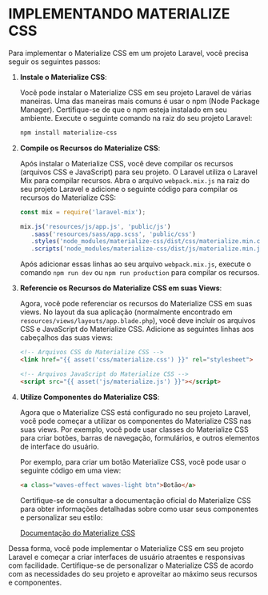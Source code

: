 # IMPLEMENTANDO MATERIALIZE CSS
Para implementar o Materialize CSS em um projeto Laravel, você precisa seguir os seguintes passos:

1. **Instale o Materialize CSS**:

   Você pode instalar o Materialize CSS em seu projeto Laravel de várias maneiras. Uma das maneiras mais comuns é usar o npm (Node Package Manager). Certifique-se de que o npm esteja instalado em seu ambiente. Execute o seguinte comando na raiz do seu projeto Laravel:

   ```bash
   npm install materialize-css
   ```

2. **Compile os Recursos do Materialize CSS**:

   Após instalar o Materialize CSS, você deve compilar os recursos (arquivos CSS e JavaScript) para seu projeto. O Laravel utiliza o Laravel Mix para compilar recursos. Abra o arquivo `webpack.mix.js` na raiz do seu projeto Laravel e adicione o seguinte código para compilar os recursos do Materialize CSS:

   ```javascript
   const mix = require('laravel-mix');

   mix.js('resources/js/app.js', 'public/js')
      .sass('resources/sass/app.scss', 'public/css')
      .styles('node_modules/materialize-css/dist/css/materialize.min.css', 'public/css/materialize.css')
      .scripts('node_modules/materialize-css/dist/js/materialize.min.js', 'public/js/materialize.js');
   ```

   Após adicionar essas linhas ao seu arquivo `webpack.mix.js`, execute o comando `npm run dev` ou `npm run production` para compilar os recursos.

3. **Referencie os Recursos do Materialize CSS em suas Views**:

   Agora, você pode referenciar os recursos do Materialize CSS em suas views. No layout da sua aplicação (normalmente encontrado em `resources/views/layouts/app.blade.php`), você deve incluir os arquivos CSS e JavaScript do Materialize CSS. Adicione as seguintes linhas aos cabeçalhos das suas views:

   ```html
   <!-- Arquivos CSS do Materialize CSS -->
   <link href="{{ asset('css/materialize.css') }}" rel="stylesheet">

   <!-- Arquivos JavaScript do Materialize CSS -->
   <script src="{{ asset('js/materialize.js') }}"></script>
   ```

4. **Utilize Componentes do Materialize CSS**:

   Agora que o Materialize CSS está configurado no seu projeto Laravel, você pode começar a utilizar os componentes do Materialize CSS nas suas views. Por exemplo, você pode usar classes do Materialize CSS para criar botões, barras de navegação, formulários, e outros elementos de interface do usuário.

   Por exemplo, para criar um botão Materialize CSS, você pode usar o seguinte código em uma view:

   ```html
   <a class="waves-effect waves-light btn">Botão</a>
   ```

   Certifique-se de consultar a documentação oficial do Materialize CSS para obter informações detalhadas sobre como usar seus componentes e personalizar seu estilo:

   [Documentação do Materialize CSS](https://materializecss.com/)

Dessa forma, você pode implementar o Materialize CSS em seu projeto Laravel e começar a criar interfaces de usuário atraentes e responsivas com facilidade. Certifique-se de personalizar o Materialize CSS de acordo com as necessidades do seu projeto e aproveitar ao máximo seus recursos e componentes.